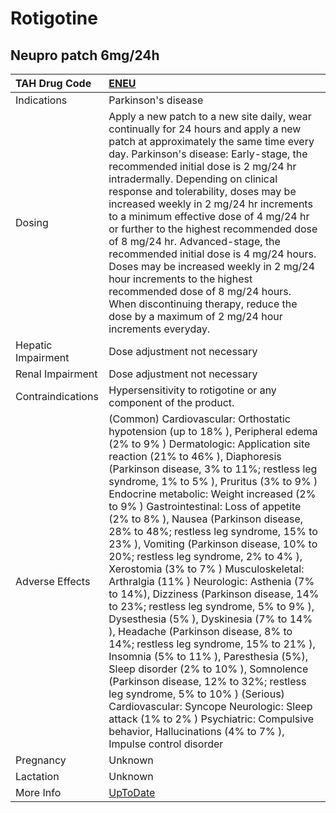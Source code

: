 # Rotigotine

## Neupro patch 6mg/24h

| TAH Drug Code      | [ENEU](https://www.tahsda.org.tw/drugs/hissearch.php?drug_code=ENEU)                                                                                                                                                                                                                                                                                                                                                                                                                                                                                                                                                                                                                                                                                                                                                                                                                                                                                                                                                                                                                                                                |
|:-------------------|:------------------------------------------------------------------------------------------------------------------------------------------------------------------------------------------------------------------------------------------------------------------------------------------------------------------------------------------------------------------------------------------------------------------------------------------------------------------------------------------------------------------------------------------------------------------------------------------------------------------------------------------------------------------------------------------------------------------------------------------------------------------------------------------------------------------------------------------------------------------------------------------------------------------------------------------------------------------------------------------------------------------------------------------------------------------------------------------------------------------------------------|
| Indications        | Parkinson's disease                                                                                                                                                                                                                                                                                                                                                                                                                                                                                                                                                                                                                                                                                                                                                                                                                                                                                                                                                                                                                                                                                                                 |
| Dosing             | Apply a new patch to a new site daily, wear continually for 24 hours and apply a new patch at approximately the same time every day. Parkinson's disease: Early-stage, the recommended initial dose is 2 mg/24 hr intradermally. Depending on clinical response and tolerability, doses may be increased weekly in 2 mg/24 hr increments to a minimum effective dose of 4 mg/24 hr or further to the highest recommended dose of 8 mg/24 hr. Advanced-stage, the recommended initial dose is 4 mg/24 hours. Doses may be increased weekly in 2 mg/24 hour increments to the highest recommended dose of 8 mg/24 hours. When discontinuing therapy, reduce the dose by a maximum of 2 mg/24 hour increments everyday.                                                                                                                                                                                                                                                                                                                                                                                                                |
| Hepatic Impairment | Dose adjustment not necessary                                                                                                                                                                                                                                                                                                                                                                                                                                                                                                                                                                                                                                                                                                                                                                                                                                                                                                                                                                                                                                                                                                       |
| Renal Impairment   | Dose adjustment not necessary                                                                                                                                                                                                                                                                                                                                                                                                                                                                                                                                                                                                                                                                                                                                                                                                                                                                                                                                                                                                                                                                                                       |
| Contraindications  | Hypersensitivity to rotigotine or any component of the product.                                                                                                                                                                                                                                                                                                                                                                                                                                                                                                                                                                                                                                                                                                                                                                                                                                                                                                                                                                                                                                                                     |
| Adverse Effects    | (Common) Cardiovascular: Orthostatic hypotension (up to 18% ), Peripheral edema (2% to 9% ) Dermatologic: Application site reaction (21% to 46% ), Diaphoresis (Parkinson disease, 3% to 11%; restless leg syndrome, 1% to 5% ), Pruritus (3% to 9% ) Endocrine metabolic: Weight increased (2% to 9% ) Gastrointestinal: Loss of appetite (2% to 8% ), Nausea (Parkinson disease, 28% to 48%; restless leg syndrome, 15% to 23% ), Vomiting (Parkinson disease, 10% to 20%; restless leg syndrome, 2% to 4% ), Xerostomia (3% to 7% ) Musculoskeletal: Arthralgia (11% ) Neurologic: Asthenia (7% to 14%), Dizziness (Parkinson disease, 14% to 23%; restless leg syndrome, 5% to 9% ), Dysesthesia (5% ), Dyskinesia (7% to 14% ), Headache (Parkinson disease, 8% to 14%; restless leg syndrome, 15% to 21% ), Insomnia (5% to 11% ), Paresthesia (5%), Sleep disorder (2% to 10% ), Somnolence (Parkinson disease, 12% to 32%; restless leg syndrome, 5% to 10% ) (Serious) Cardiovascular: Syncope Neurologic: Sleep attack (1% to 2% ) Psychiatric: Compulsive behavior, Hallucinations (4% to 7% ), Impulse control disorder |
| Pregnancy          | Unknown                                                                                                                                                                                                                                                                                                                                                                                                                                                                                                                                                                                                                                                                                                                                                                                                                                                                                                                                                                                                                                                                                                                             |
| Lactation          | Unknown                                                                                                                                                                                                                                                                                                                                                                                                                                                                                                                                                                                                                                                                                                                                                                                                                                                                                                                                                                                                                                                                                                                             |
| More Info          | [UpToDate](https://www.uptodate.com/contents/rotigotine-drug-information)                                                                                                                                                                                                                                                                                                                                                                                                                                                                                                                                                                                                                                                                                                                                                                                                                                                                                                                                                                                                                                                           |

